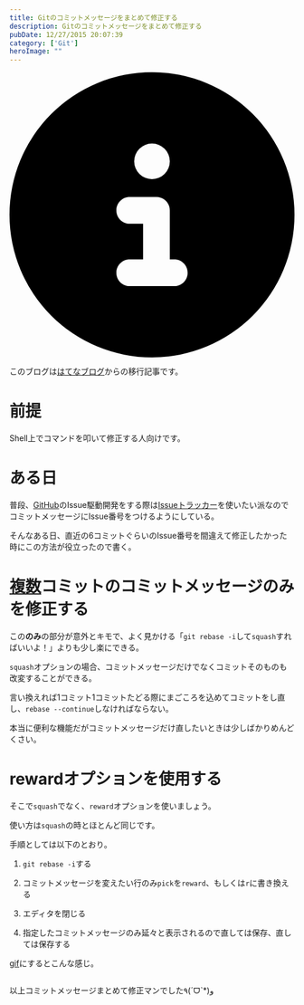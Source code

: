 ```yaml
---
title: Gitのコミットメッセージをまとめて修正する
description: Gitのコミットメッセージをまとめて修正する
pubDate: 12/27/2015 20:07:39
category: ['Git']
heroImage: ""
---
```


<div class="flex gap-3 items-center bg-gray-200 rounded-md px-5 py-2 mb-[40px]"> 
    <div> 
        <svg xmlns="http://www.w3.org/2000/svg" viewBox="0 0 512 512" class="inline w-6 h-6 fill-black_hover"> 
            <!--!Font Awesome Free 6.6.0 by @fontawesome - https://fontawesome.com License - https://fontawesome.com/license/free Copyright 2024 Fonticons, Inc.--> 
            <path d="M256 512A256 256 0 1 0 256 0a256 256 0 1 0 0 512zM216 336l24 0 0-64-24 0c-13.3 0-24-10.7-24-24s10.7-24 24-24l48 0c13.3 0 24 10.7 24 24l0 88 8 0c13.3 0 24 10.7 24 24s-10.7 24-24 24l-80 0c-13.3 0-24-10.7-24-24s10.7-24 24-24zm40-208a32 32 0 1 1 0 64 32 32 0 1 1 0-64z"></path> 
        </svg> 
    </div> 
    <div> 
        <p>
            このブログは<a 
                href="https://sota1235.hatenablog.com/entry/2015/12/27/200739"
                target="_blank"
                rel="noopener noreferrer"
            >はてなブログ</a>からの移行記事です。
        </p> 
    </div> 
</div>
        <h1>前提</h1>

<p>Shell上でコマンドを叩いて修正する人向けです。</p>

<h1>ある日</h1>

<p>普段、<a class="keyword" href="http://d.hatena.ne.jp/keyword/GitHub">GitHub</a>のIssue駆動開発をする際は<a href="https://github.com/features">Issueトラッカー</a>を使いたい派なのでコミットメッセージにIssue番号をつけるようにしている。</p>

<p>そんなある日、直近の6コミットぐらいのIssue番号を間違えて修正したかった時にこの方法が役立ったので書く。</p>

<h1><a class="keyword" href="http://d.hatena.ne.jp/keyword/%CA%A3%BF%F4">複数</a>コミットのコミットメッセージのみを修正する</h1>

<p>この<strong>のみ</strong>の部分が意外とキモで、よく見かける「<code>git rebase -i</code>して<code>squash</code>すればいいよ！」よりも少し楽にできる。</p>

<p><code>squash</code>オプションの場合、コミットメッセージだけでなくコミットそのものも改変することができる。</p>

<p>言い換えれば1コミット1コミットたどる際にまごころを込めてコミットをし直し、<code>rebase --continue</code>しなければならない。</p>

<p>本当に便利な機能だがコミットメッセージだけ直したいときは少しばかりめんどくさい。</p>

<h1>rewardオプションを使用する</h1>

<p>そこで<code>squash</code>でなく、<code>reward</code>オプションを使いましょう。</p>

<p>使い方は<code>squash</code>の時とほとんど同じです。</p>

<p>手順としては以下のとおり。</p>

<ol>
<li><p><code>git rebase -i</code>する</p></li>
<li><p>コミットメッセージを変えたい行のみ<code>pick</code>を<code>reward</code>、もしくは<code>r</code>に書き換える</p></li>
<li><p>エディタを閉じる</p></li>
<li><p>指定したコミットメッセージのみ延々と表示されるので直しては保存、直しては保存する</p></li>
</ol>


<p><a class="keyword" href="http://d.hatena.ne.jp/keyword/gif">gif</a>にするとこんな感じ。</p>

<p><img src="https://i.gyazo.com/9897ed84b3d7a45aeede202e59e1045a.gif" alt="" /></p>

<p>以上コミットメッセージまとめて修正マンでした٩(ˊᗜˋ*)و</p>

